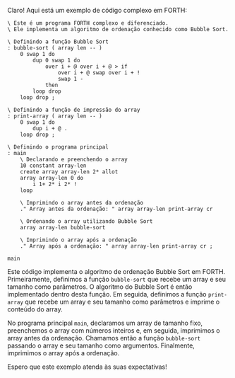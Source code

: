 Claro! Aqui está um exemplo de código complexo em FORTH:

```
\ Este é um programa FORTH complexo e diferenciado.
\ Ele implementa um algoritmo de ordenação conhecido como Bubble Sort.

\ Definindo a função Bubble Sort
: bubble-sort ( array len -- )
    0 swap 1 do
        dup 0 swap 1 do
            over i + @ over i + @ > if
                over i + @ swap over i + !
                swap 1 -
            then
        loop drop
    loop drop ;

\ Definindo a função de impressão do array
: print-array ( array len -- )
    0 swap 1 do
        dup i + @ .
    loop drop ;

\ Definindo o programa principal
: main
    \ Declarando e preenchendo o array
    10 constant array-len
    create array array-len 2* allot
    array array-len 0 do
        i 1+ 2* i 2* !
    loop

    \ Imprimindo o array antes da ordenação
    ." Array antes da ordenação: " array array-len print-array cr

    \ Ordenando o array utilizando Bubble Sort
    array array-len bubble-sort

    \ Imprimindo o array após a ordenação
    ." Array após a ordenação: " array array-len print-array cr ;

main
```

Este código implementa o algoritmo de ordenação Bubble Sort em FORTH. Primeiramente, definimos a função `bubble-sort` que recebe um array e seu tamanho como parâmetros. O algoritmo do Bubble Sort é então implementado dentro desta função. Em seguida, definimos a função `print-array` que recebe um array e seu tamanho como parâmetros e imprime o conteúdo do array. 

No programa principal `main`, declaramos um array de tamanho fixo, preenchemos o array com números inteiros e, em seguida, imprimimos o array antes da ordenação. Chamamos então a função `bubble-sort` passando o array e seu tamanho como argumentos. Finalmente, imprimimos o array após a ordenação.

Espero que este exemplo atenda às suas expectativas!